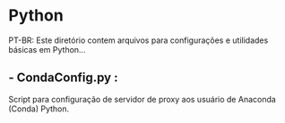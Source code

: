 <h1> Python </h1>
PT-BR: Este diretório contem arquivos para configurações e utilidades básicas em Python...

<h2>- CondaConfig.py :</h2> Script para configuração de servidor de proxy aos usuário de Anaconda (Conda) Python.
